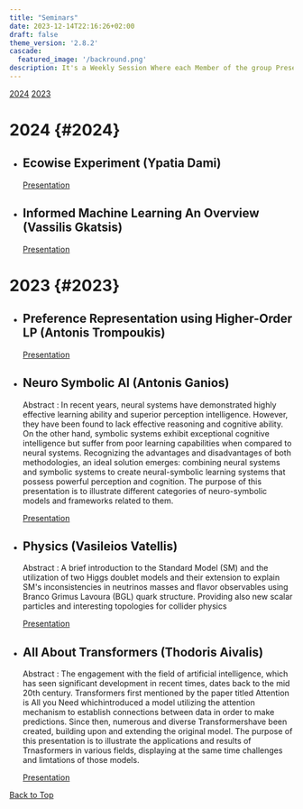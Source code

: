 ```yaml
---
title: "Seminars"
date: 2023-12-14T22:16:26+02:00
draft: false
theme_version: '2.8.2'
cascade:
  featured_image: '/backround.png'
description: It's a Weekly Session Where each Member of the group Presentate his Work
---
```


[2024](#2024) [2023](#2023)

# 2024 {#2024}

- ## Ecowise Experiment (Ypatia Dami)

  [Presentation](/seminars/ecowise.pdf)

- ## Informed Machine Learning An Overview (Vassilis Gkatsis)

  [Presentation](/seminars/informedML.pdf)

# 2023 {#2023}

- ## Preference Representation using Higher-Order LP (Antonis Trompoukis)

  [Presentation](/seminars/preferences.pdf)

- ## Neuro Symbolic AI (Antonis Ganios)

  Abstract : In recent years, neural systems have demonstrated highly effective learning ability and superior perception intelligence. However, they have been found to lack effective reasoning and cognitive ability. On the other hand, symbolic systems exhibit exceptional cognitive intelligence but suffer from poor learning capabilities when compared to neural systems. Recognizing the advantages and disadvantages of both methodologies, an ideal solution emerges: combining neural systems and symbolic systems to create neural-symbolic learning systems that possess powerful perception and cognition. The purpose of this presentation is to illustrate different categories of neuro-symbolic models and frameworks related to them.

  [Presentation](/seminars/neurosymbolic.pdf)

- ## Physics (Vasileios Vatellis)

  Abstract : A brief introduction to the Standard Model (SM) and the utilization of two Higgs doublet models and their extension to explain SM's inconsistencies in neutrinos masses and flavor observables using Branco Grimus Lavoura (BGL) quark structure. Providing also new scalar particles and interesting topologies for collider physics

  [Presentation](/seminars/Physics.pdf)

- ## All About Transformers (Thodoris Aivalis)

  Abstract : The engagement with the field of artificial intelligence, which has seen significant development in recent times, dates back to the mid 20th century. Transformers first mentioned by the paper titled Attention is All you Need whichintroduced a model utilizing the attention mechanism to establish connections between data in order to make predictions. Since then, numerous and diverse Transformershave been created, building upon and extending the original model. The purpose of this presentation is to illustrate the applications and results of Trnasformers in various fields, displaying at the same time challenges and limtations of those models.

  [Presentation](/seminars/Tranformers.pdf)

[Back to Top](#top)
